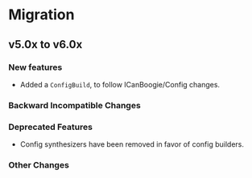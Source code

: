 # Migration

## v5.0x to v6.0x

### New features

- Added a `ConfigBuild`, to follow ICanBoogie/Config changes.

### Backward Incompatible Changes

### Deprecated Features

- Config synthesizers have been removed in favor of config builders.

### Other Changes
